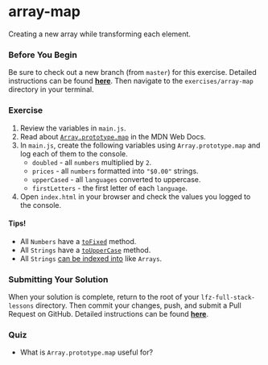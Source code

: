 # array-map

Creating a new array while transforming each element.

### Before You Begin

Be sure to check out a new branch (from `master`) for this exercise. Detailed instructions can be found [**here**](../../guides/before-each-exercise.md). Then navigate to the `exercises/array-map` directory in your terminal.

### Exercise

1. Review the variables in `main.js`.
2. Read about [`Array.prototype.map`](https://developer.mozilla.org/en-US/docs/Web/JavaScript/Reference/Global_Objects/Array/map) in the MDN Web Docs.
3. In `main.js`, create the following variables using `Array.prototype.map` and log each of them to the console.
    - `doubled` - all `numbers` multiplied by `2`.
    - `prices` - all `numbers` formatted into `"$0.00"` strings.
    - `upperCased` - all `languages` converted to uppercase.
    - `firstLetters` - the first letter of each `language`.
4. Open `index.html` in your browser and check the values you logged to the console.

#### Tips!

- All `Numbers` have a [`toFixed`](https://developer.mozilla.org/en-US/docs/Web/JavaScript/Reference/Global_Objects/Number/toFixed) method.
- All `Strings` have a [`toUpperCase`](https://developer.mozilla.org/en-US/docs/Web/JavaScript/Reference/Global_Objects/String/toUpperCase) method.
- All `Strings` [can be indexed into](https://developer.mozilla.org/en-US/docs/Web/JavaScript/Reference/Global_Objects/String#Character_access) like `Arrays`.

### Submitting Your Solution

When your solution is complete, return to the root of your `lfz-full-stack-lessons` directory. Then commit your changes, push, and submit a Pull Request on GitHub. Detailed instructions can be found [**here**](../../guides/after-each-exercise.md).

### Quiz

- What is `Array.prototype.map` useful for?
